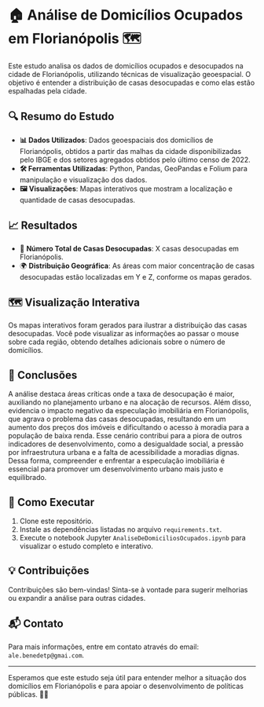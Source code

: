 # 🏠 Análise de Domicílios Ocupados em Florianópolis 🗺️

Este estudo analisa os dados de domicílios ocupados e desocupados na cidade de Florianópolis, utilizando técnicas de visualização geoespacial. O objetivo é entender a distribuição de casas desocupadas e como elas estão espalhadas pela cidade.

## 🔍 Resumo do Estudo

- **📊 Dados Utilizados**: Dados geoespaciais dos domicílios de Florianópolis, obtidos a partir das malhas da cidade disponibilizadas pelo IBGE e dos setores agregados obtidos pelo último censo de 2022.
- **🛠️ Ferramentas Utilizadas**: Python, Pandas, GeoPandas e Folium para manipulação e visualização dos dados.
- **🖼️ Visualizações**: Mapas interativos que mostram a localização e quantidade de casas desocupadas.

## 📈 Resultados

- 🚪 **Número Total de Casas Desocupadas**: X casas desocupadas em Florianópolis.
- 🌍 **Distribuição Geográfica**: As áreas com maior concentração de casas desocupadas estão localizadas em Y e Z, conforme os mapas gerados.

## 🗺️ Visualização Interativa

Os mapas interativos foram gerados para ilustrar a distribuição das casas desocupadas. Você pode visualizar as informações ao passar o mouse sobre cada região, obtendo detalhes adicionais sobre o número de domicílios.

## 📌 Conclusões

A análise destaca áreas críticas onde a taxa de desocupação é maior, auxiliando no planejamento urbano e na alocação de recursos. Além disso, evidencia o impacto negativo da especulação imobiliária em Florianópolis, que agrava o problema das casas desocupadas, resultando em um aumento dos preços dos imóveis e dificultando o acesso à moradia para a população de baixa renda. Esse cenário contribui para a piora de outros indicadores de desenvolvimento, como a desigualdade social, a pressão por infraestrutura urbana e a falta de acessibilidade a moradias dignas. Dessa forma, compreender e enfrentar a especulação imobiliária é essencial para promover um desenvolvimento urbano mais justo e equilibrado.

## 📜 Como Executar

1. Clone este repositório.
2. Instale as dependências listadas no arquivo `requirements.txt`.
3. Execute o notebook Jupyter `AnaliseDeDomiciliosOcupados.ipynb` para visualizar o estudo completo e interativo.

## 💡 Contribuições

Contribuições são bem-vindas! Sinta-se à vontade para sugerir melhorias ou expandir a análise para outras cidades.

## 📬 Contato

Para mais informações, entre em contato através do email: `ale.benedetp@gmai.com`.

---

Esperamos que este estudo seja útil para entender melhor a situação dos domicílios em Florianópolis e para apoiar o desenvolvimento de políticas públicas. 🏡✨
